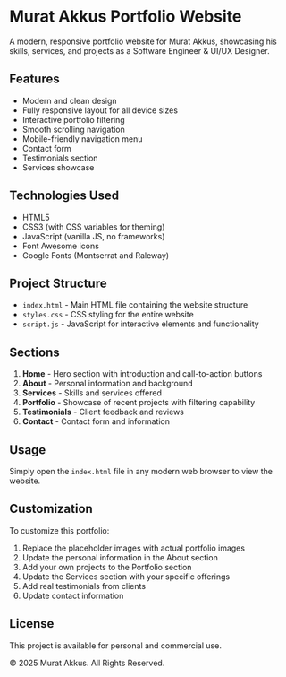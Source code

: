 # Murat Akkus Portfolio Website

A modern, responsive portfolio website for Murat Akkus, showcasing his skills, services, and projects as a Software Engineer & UI/UX Designer.

## Features

- Modern and clean design
- Fully responsive layout for all device sizes
- Interactive portfolio filtering
- Smooth scrolling navigation
- Mobile-friendly navigation menu
- Contact form
- Testimonials section
- Services showcase

## Technologies Used

- HTML5
- CSS3 (with CSS variables for theming)
- JavaScript (vanilla JS, no frameworks)
- Font Awesome icons
- Google Fonts (Montserrat and Raleway)

## Project Structure

- `index.html` - Main HTML file containing the website structure
- `styles.css` - CSS styling for the entire website
- `script.js` - JavaScript for interactive elements and functionality

## Sections

1. **Home** - Hero section with introduction and call-to-action buttons
2. **About** - Personal information and background
3. **Services** - Skills and services offered
4. **Portfolio** - Showcase of recent projects with filtering capability
5. **Testimonials** - Client feedback and reviews
6. **Contact** - Contact form and information

## Usage

Simply open the `index.html` file in any modern web browser to view the website.

## Customization

To customize this portfolio:

1. Replace the placeholder images with actual portfolio images
2. Update the personal information in the About section
3. Add your own projects to the Portfolio section
4. Update the Services section with your specific offerings
5. Add real testimonials from clients
6. Update contact information

## License

This project is available for personal and commercial use.

© 2025 Murat Akkus. All Rights Reserved.